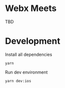 # Webx Meets

TBD

# Development

Install all dependencies

    yarn

Run dev environment

    yarn dev:ios
